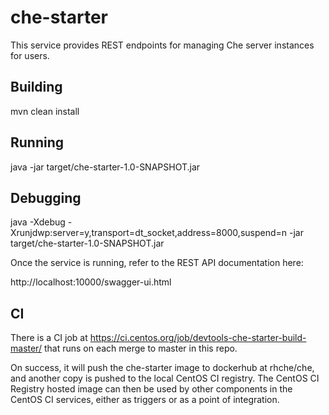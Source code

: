 # che-starter

This service provides REST endpoints for managing Che server instances for users.

## Building

mvn clean install

## Running
java -jar target/che-starter-1.0-SNAPSHOT.jar


## Debugging
java -Xdebug -Xrunjdwp:server=y,transport=dt_socket,address=8000,suspend=n -jar target/che-starter-1.0-SNAPSHOT.jar 


Once the service is running, refer to the REST API documentation here:

http://localhost:10000/swagger-ui.html

## CI
There is a CI job at https://ci.centos.org/job/devtools-che-starter-build-master/ that runs on each merge to master in this repo.

On success, it will push the che-starter image to dockerhub at rhche/che, and another copy is pushed to the local CentOS CI registry. The CentOS CI Registry hosted image can then be used by other components in the CentOS CI services, either as triggers or as a point of integration.
